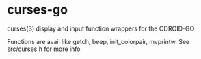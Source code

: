 # curses-go
curses(3) display and input function wrappers for the ODROID-GO

Functions are avail like getch, beep, init_colorpair, mvprintw.
See src/curses.h for more info
